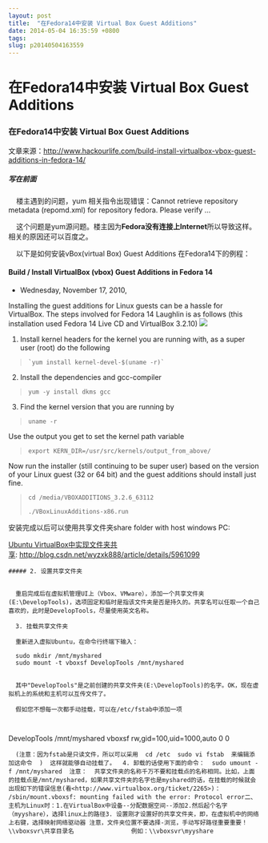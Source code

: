 ```yaml
---
layout: post
title:  "在Fedora14中安装 Virtual Box Guest Additions"
date: 2014-05-04 16:35:59 +0800
tags: 
slug: p20140504163559
---
```


# 在Fedora14中安装 Virtual Box Guest Additions





### 在Fedora14中安装 Virtual Box Guest Additions


文章来源：<http://www.hackourlife.com/build-install-virtualbox-vbox-guest-additions-in-fedora-14/>


##### 写在前面


    楼主遇到的问题，yum 相关指令出现错误：Cannot retrieve repository metadata (repomd.xml) for repository fedora. Please verify ...


    这个问题是yum源问题。楼主因为**Fedora没有连接上Internet**所以导致这样。相关的原因还可以百度之。


    以下是如何安装vBox(virtual Box) Guest Additions 在Fedora14下的例程：



#### Build / Install VirtualBox (vbox) Guest Additions in Fedora 14


* Wednesday, November 17, 2010,








  



  






Installing the guest additions for Linux guests can be a hassle for VirtualBox. The steps involved for Fedora 14 Laughlin is as follows (this installation used Fedora 14 Live CD and VirtualBox 3.2.10)
 [![](http://www.hackourlife.com/wp-content/uploads/2010/11/Fedora-14_021-600x450.jpg)](http://www.hackourlife.com/wp-content/uploads/2010/11/Fedora-14_021.jpeg)






 1. Install kernel headers for the kernel you are running with, as a super user (root) do the following



> ```
> `yum install kernel-devel-$(uname -r)`
> ```


 2. Install the dependencies and gcc-compiler



> ```
> yum -y install dkms gcc
> ```


 3. Find the kernel version that you are running by



> ```
> uname -r
> ```


 Use the output you get to set the kernel path variable



> ```
> export KERN_DIR=/usr/src/kernels/output_from_above/
> ```


 Now run the installer (still continuing to be super user) based on the version of your Linux guest (32 or 64 bit) and the guest additions should install just fine.



> ```
> cd /media/VBOXADDITIONS_3.2.6_63112
> ```
> 
> 
> ```
> ./VBoxLinuxAdditions-x86.run
> ```



安装完成以后可以使用共享文件夹share folder with host windows PC:


[Ubuntu VirtualBox中实现文件夹共享](http://blog.csdn.net/wyzxk888/article/details/5961099): <http://blog.csdn.net/wyzxk888/article/details/5961099>  
 




```
##### 2. 设置共享文件夹


  重启完成后在虚拟机管理UI上（Vbox、VMware），添加一个共享文件夹(E:\DevelopTools)，选项固定和临时是指该文件夹是否是持久的。共享名可以任取一个自己喜欢的，此时是DevelopTools，尽量使用英文名称。

  3. 挂载共享文件夹

  重新进入虚拟Ubuntu，在命令行终端下输入：

  sudo mkdir /mnt/myshared
  sudo mount -t vboxsf DevelopTools /mnt/myshared


  其中"DevelopTools"是之前创建的共享文件夹(E:\DevelopTools)的名字。OK，现在虚拟机上的系统和主机可以互传文件了。

  假如您不想每一次都手动挂载，可以在/etc/fstab中添加一项

  
```
DevelopTools /mnt/myshared vboxsf rw,gid=100,uid=1000,auto 0 0
```
  (注意：因为fstab是只读文件，所以可以采用  cd /etc  sudo vi fstab  来编辑添加这命令  )  这样就能够自动挂载了。  4. 卸载的话使用下面的命令：  sudo umount -f /mnt/myshared  注意：  共享文件夹的名称千万不要和挂载点的名称相同。比如，上面的挂载点是/mnt/myshared，如果共享文件夹的名字也是myshared的话，在挂载的时候就会出现如下的错误信息(看<http://www.virtualbox.org/ticket/2265>)：  /sbin/mount.vboxsf: mounting failed with the error: Protocol error二、主机为Linux时：1.在VirtualBox中设备--分配数据空间--添加2.然后起个名字（myyshare），选择linux上的路径3. 设置刚才设置好的共享文件夹，即，在虚拟机中的网络上右键，选择映射网络驱动器 注意，文件夹位置不要选择-浏览，手动写好路径重要重要！\\vboxsvr\共享目录名                例如：\\vboxsvr\myyshare
```

  



  
 





